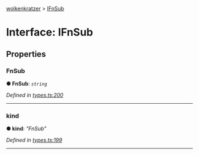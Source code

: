 [wolkenkratzer](../README.md) > [IFnSub](../interfaces/ifnsub.md)



# Interface: IFnSub


## Properties
<a id="fnsub"></a>

###  FnSub

**●  FnSub**:  *`string`* 

*Defined in [types.ts:200](https://github.com/arminhammer/wolkenkratzer/blob/aef6abd/src/types.ts#L200)*





___

<a id="kind"></a>

###  kind

**●  kind**:  *"FnSub"* 

*Defined in [types.ts:199](https://github.com/arminhammer/wolkenkratzer/blob/aef6abd/src/types.ts#L199)*





___


